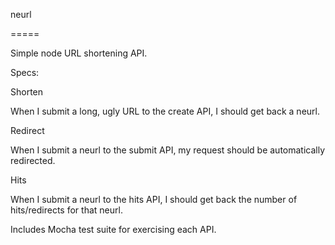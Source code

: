 neurl

=====


Simple node URL shortening API. 



Specs:


Shorten

When I submit a long, ugly URL to the create API, I should get back a neurl.



Redirect

When I submit a neurl to the submit API, my request should be automatically redirected.



Hits

When I submit a neurl to the hits API, I should get back the number of hits/redirects for that neurl.

Includes Mocha test suite for exercising each API. 
